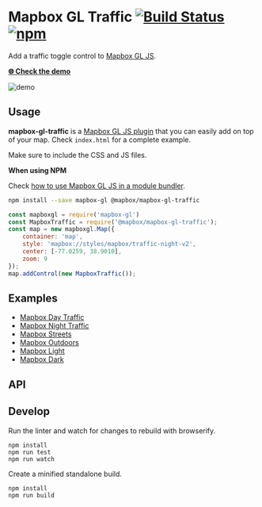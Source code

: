 # Mapbox GL Traffic [![Build Status](https://travis-ci.org/mapbox/mapbox-gl-traffic.svg?branch=master)](https://travis-ci.org/mapbox/mapbox-gl-traffic) [![npm](https://img.shields.io/npm/v/@mapbox/mapbox-gl-traffic.svg)](https://www.npmjs.com/package/@mapbox/mapbox-gl-traffic)

Add a traffic toggle control to [Mapbox GL JS](https://github.com/mapbox/mapbox-gl-js).

[**:globe_with_meridians: Check the demo**](https://mapbox.github.io/mapbox-gl-traffic/)

![demo](https://raw.githubusercontent.com/lukasmartinelli/mapbox-gl-traffic/master/demo.gif)

## Usage

**mapbox-gl-traffic** is a [Mapbox GL JS plugin](https://www.mapbox.com/blog/build-mapbox-gl-js-plugins/) that you can easily add on top of your map. Check `index.html` for a complete example.

Make sure to include the CSS and JS files.

**When using NPM**

Check [how to use Mapbox GL JS in a module bundler](https://www.mapbox.com/mapbox-gl-js/api/).

```bash
npm install --save mapbox-gl @mapbox/mapbox-gl-traffic
```

```javascript
const mapboxgl = require('mapbox-gl')
const MapboxTraffic = require('@mapbox/mapbox-gl-traffic');
const map = new mapboxgl.Map({
    container: 'map',
    style: 'mapbox://styles/mapbox/traffic-night-v2',
    center: [-77.0259, 38.9010],
    zoom: 9
});
map.addControl(new MapboxTraffic());
```

## Examples

- [Mapbox Day Traffic](https://mapbox.github.io/mapbox-gl-traffic/examples/traffic-day.html)
- [Mapbox Night Traffic](https://mapbox.github.io/mapbox-gl-traffic/examples/traffic-night.html)
- [Mapbox Streets](https://mapbox.github.io/mapbox-gl-traffic/examples/mapbox-streets.html)
- [Mapbox Outdoors](https://mapbox.github.io/mapbox-gl-traffic/examples/mapbox-outdoors.html)
- [Mapbox Light](https://mapbox.github.io/mapbox-gl-traffic/examples/mapbox-light.html)
- [Mapbox Dark](https://mapbox.github.io/mapbox-gl-traffic/examples/mapbox-dark.html)

## API

<!-- Generated by documentation.js. Update this documentation by updating the source code. -->

## Develop

Run the linter and watch for changes to rebuild with browserify.

    npm install
    npm run test
    npm run watch

Create a minified standalone build.

    npm install
    npm run build
